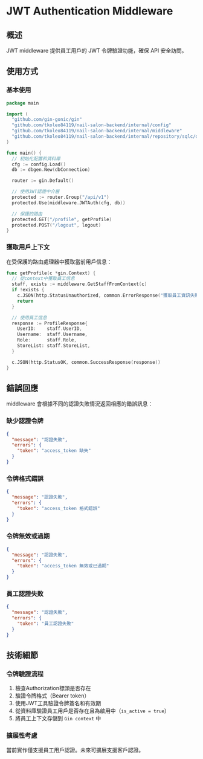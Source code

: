 # JWT Authentication Middleware

## 概述

JWT middleware 提供員工用戶的 JWT 令牌驗證功能，確保 API 安全訪問。

## 使用方式

### 基本使用

```go
package main

import (
  "github.com/gin-gonic/gin"
  "github.com/tkoleo84119/nail-salon-backend/internal/config"
  "github.com/tkoleo84119/nail-salon-backend/internal/middleware"
  "github.com/tkoleo84119/nail-salon-backend/internal/repository/sqlc/dbgen"
)

func main() {
  // 初始化配置和資料庫
  cfg := config.Load()
  db := dbgen.New(dbConnection)

  router := gin.Default()

  // 使用JWT認證中介層
  protected := router.Group("/api/v1")
  protected.Use(middleware.JWTAuth(cfg, db))

  // 保護的路由
  protected.GET("/profile", getProfile)
  protected.POST("/logout", logout)
}
```

### 獲取用戶上下文

在受保護的路由處理器中獲取當前用戶信息：

```go
func getProfile(c *gin.Context) {
  // 從context中獲取員工信息
  staff, exists := middleware.GetStaffFromContext(c)
  if !exists {
    c.JSON(http.StatusUnauthorized, common.ErrorResponse("獲取員工資訊失敗", nil))
    return
  }

  // 使用員工信息
  response := ProfileResponse{
    UserID:    staff.UserID,
    Username:  staff.Username,
    Role:      staff.Role,
    StoreList: staff.StoreList,
  }

  c.JSON(http.StatusOK, common.SuccessResponse(response))
}
```

## 錯誤回應

middleware 會根據不同的認證失敗情況返回相應的錯誤訊息：

### 缺少認證令牌
```json
{
  "message": "認證失敗",
  "errors": {
    "token": "access_token 缺失"
  }
}
```

### 令牌格式錯誤
```json
{
  "message": "認證失敗",
  "errors": {
    "token": "access_token 格式錯誤"
  }
}
```

### 令牌無效或過期
```json
{
  "message": "認證失敗",
  "errors": {
    "token": "access_token 無效或已過期"
  }
}
```

### 員工認證失敗
```json
{
  "message": "認證失敗",
  "errors": {
    "token": "員工認證失敗"
  }
}
```

## 技術細節

### 令牌驗證流程

1. 檢查Authorization標頭是否存在
2. 驗證令牌格式（Bearer token）
3. 使用JWT工具驗證令牌簽名和有效期
4. 從資料庫驗證員工用戶是否存在且為啟用中（`is_active = true`）
5. 將員工上下文存儲到 `Gin context` 中

### 擴展性考慮

當前實作僅支援員工用戶認證。未來可擴展支援客戶認證。